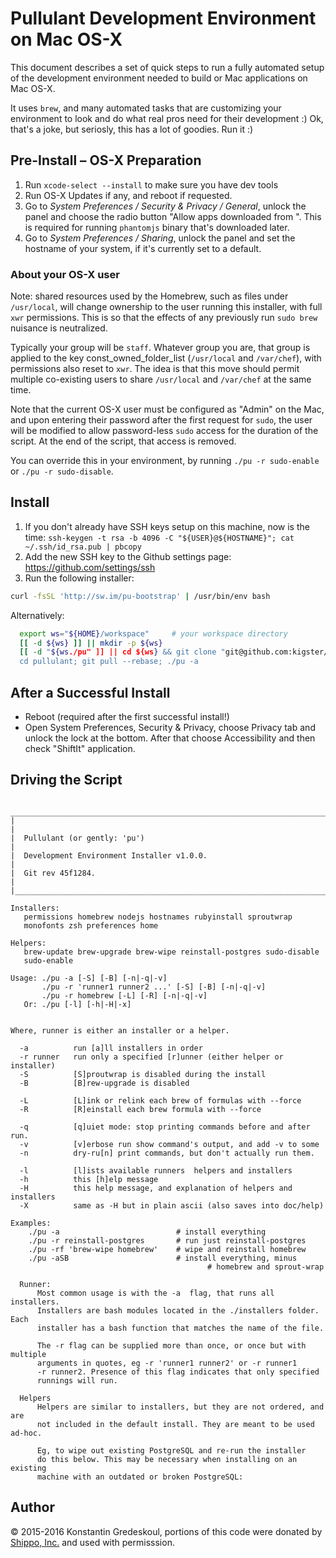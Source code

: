 # Pullulant Development Environment on Mac OS-X

This document describes a set of quick steps to run a fully automated setup of the development
environment needed to build or Mac applications on Mac OS-X. 

It uses `brew`, and many automated tasks that are customizing your environment to look and do what real pros need for their development :) Ok, that's a joke, but seriosly, this has a lot of goodies. Run it :)

## Pre-Install – OS-X Preparation

  1. Run `xcode-select --install` to make sure you have dev tools
  2. Run OS-X Updates if any, and reboot if requested.
  3. Go to _System Preferences / Security & Privacy / General_, unlock the panel and choose the radio button "Allow apps downloaded from <Anywhere>". This is required for running `phantomjs` binary that's downloaded later.
  4. Go to _System Preferences / Sharing_, unlock the panel and set the hostname of your system, if it's currently set to a default.

### About your OS-X user

Note: shared resources used by the Homebrew, such as files under `/usr/local`, will change ownership
to the user running this installer, with full `xwr` permissions. This is so that the effects of any previously run `sudo brew` nuisance is neutralized.

Typically your group will be `staff`.  Whatever group you are, that group is applied to the key const_owned_folder_list (`/usr/local` and `/var/chef`), with permissions also reset to `xwr`. The idea is that this move should permit multiple co-existing users to share `/usr/local` and `/var/chef` at the same time.  

Note that the current OS-X user must be configured as "Admin" on the Mac, and upon entering their password after the first request for `sudo`, the user will be modified to allow password-less `sudo` access for the duration of the script. At the end of the script, that access is removed.

You can override this in your environment, by running `./pu -r sudo-enable` or `./pu -r sudo-disable`.

## Install

  1. If you don't already have SSH keys setup on this machine, now is the time: `ssh-keygen -t rsa -b 4096 -C "${USER}@${HOSTNAME}"; cat ~/.ssh/id_rsa.pub | pbcopy`
  2. Add the new SSH key to the Github settings page: https://github.com/settings/ssh
  3. Run the following installer:

```bash
curl -fsSL 'http://sw.im/pu-bootstrap' | /usr/bin/env bash
```

Alternatively:

```bash
  export ws="${HOME}/workspace"     # your workspace directory
  [[ -d ${ws} ]] || mkdir -p ${ws}
  [[ -d "${ws./pu" ]] || cd ${ws} && git clone "git@github.com:kigster/pu.git"
  cd pullulant; git pull --rebase; ./pu -a
```

## After a Successful Install

 * Reboot (required after the first successful install!)
 * Open System Preferences, Security & Privacy, choose Privacy tab and unlock the lock at the bottom. After that choose Accessibility and then check "ShiftIt" application.

## Driving the Script


```
 ___________________________________________________________________________________
|                                                                                   |
|  Pullulant (or gently: 'pu')                                                      |
|  Development Environment Installer v1.0.0.                                        |
|  Git rev 45f1284.                                                                 |
|___________________________________________________________________________________|

Installers:
   permissions homebrew nodejs hostnames rubyinstall sproutwrap
   monofonts zsh preferences home

Helpers:
   brew-update brew-upgrade brew-wipe reinstall-postgres sudo-disable
   sudo-enable

Usage: ./pu -a [-S] [-B] [-n|-q|-v]
       ./pu -r 'runner1 runner2 ...' [-S] [-B] [-n|-q|-v]
       ./pu -r homebrew [-L] [-R] [-n|-q|-v]
   Or: ./pu [-l] [-h|-H|-x]


Where, runner is either an installer or a helper.

  -a          run [a]ll installers in order
  -r runner   run only a specified [r]unner (either helper or installer)
  -S          [S]proutwrap is disabled during the install
  -B          [B]rew-upgrade is disabled

  -L          [L]ink or relink each brew of formulas with --force
  -R          [R]einstall each brew formula with --force

  -q          [q]uiet mode: stop printing commands before and after run.
  -v          [v]erbose run show command's output, and add -v to some
  -n          dry-ru[n] print commands, but don't actually run them.

  -l          [l]ists available runners  helpers and installers
  -h          this [h]elp message
  -H          this help message, and explanation of helpers and installers
  -X          same as -H but in plain ascii (also saves into doc/help)

Examples:
    ./pu -a                          # install everything
    ./pu -r reinstall-postgres       # run just reinstall-postgres
    ./pu -rf 'brew-wipe homebrew'    # wipe and reinstall homebrew
    ./pu -aSB                        # install everything, minus
                                            # homebrew and sprout-wrap

  Runner:
      Most common usage is with the -a  flag, that runs all installers.
      Installers are bash modules located in the ./installers folder. Each
      installer has a bash function that matches the name of the file.

      The -r flag can be supplied more than once, or once but with multiple
      arguments in quotes, eg -r 'runner1 runner2' or -r runner1
      -r runner2. Presence of this flag indicates that only specified
      runnings will run.

  Helpers
      Helpers are similar to installers, but they are not ordered, and are
      not included in the default install. They are meant to be used ad-hoc.

      Eg, to wipe out existing PostgreSQL and re-run the installer
      do this below. This may be necessary when installing on an existing
      machine with an outdated or broken PostgreSQL:
```

## Author

&copy; 2015-2016 Konstantin Gredeskoul, portions of this code were donated by [Shippo, Inc.](http://goshippo.com) and used with permisssion.
